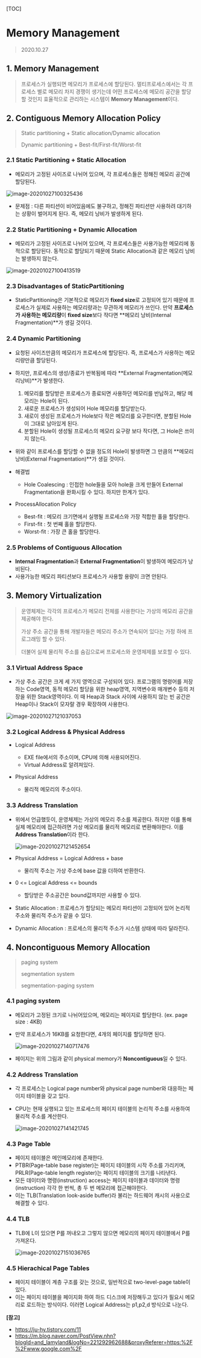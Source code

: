 [TOC]

# Memory Management

> 2020.10.27



## 1. Memory Management

> 프로세스가 실행되면 메모리가 프로세스에 할당된다. 멀티프로세스에서는 각 프로세스 별로 메모리 차지 경쟁이 생기는데 어떤 프로세스에 메모리 공간을 할당할 것인지 효율적으로 관리하는 시스템이 **Memory Management**이다.



## 2. Contiguous Memory Allocation Policy

> Static partitioning + Static allocation/Dynamic allocation
>
> Dynamic partitioning + Best-fit/First-fit/Worst-fit



### 2.1 Static Partitioning + Static Allocation

- 메모리가 고정된 사이즈로 나뉘어 있으며, 각 프로세스들은 정해진 메모리 공간에 할당된다. 

![image-20201027100325436](.\img\StaticPartitinoningStaticAllocation.png)

- 문제점 : 다른 파티션이 비어있음에도 불구하고, 정해진 파티션만 사용하려 대기하는 상황이 벌어지게 된다. 즉, 메모리 낭비가 발생하게 된다.



### 2.2 Static Partitioning + Dynamic Allocation

- 메모리가 고정된 사이즈로 나뉘어 있으며, 각 프로세스들은 사용가능한 메모리에 동적으로 할당된다. 동적으로 할당되기 때문에 Static Allocation과 같은 메모리 낭비는 발생하지 않는다.

![image-20201027100413519](.\img\StaticPartitioningDynamicAllocation.png)



### 2.3 Disadvantages of StaticPartitioning

- StaticPartitioning은 기본적으로 메모리가 **fixed size**로 고정되어 있기 때문에 프로세스가 실제로 사용하는 메모리량과는 무관하게 메모리가 쓰인다. 만약 **프로세스가 사용하는 메모리량**이 **fixed size**보다 작다면 **메모리 낭비(Internal Fragmentation)**가 생길 것이다.



### 2.4 Dynamic Partitioning

- 요청된 사이즈만큼의 메모리가 프로세스에 할당된다. 즉, 프로세스가 사용하는 메모리량만큼 할당된다.
- 하지만, 프로세스의 생성/종료가 반복됨에 따라 **External Fragmentation(메모리낭비)**가 발생한다.
  1. 메모리를 할당받은 프로세스가 종료되면 사용하던 메모리를 반납하고, 해당 메모리는 Hole이 된다.
  2. 새로운 프로세스가 생성되어 Hole 메모리를 할당받는다.
  3. 새로이 생성된 프로세스가 Hole보다 작은 메모리를 요구한다면, 분할된 Hole이 그대로 남아있게 된다.
  4. 분할된 Hole이 생성될 프로세스의 메모리 요구량 보다 작다면, 그 Hole은 쓰이지 않는다.

- 위와 같이 프로세스를 할당할 수 없을 정도의 Hole이 발생하면 그 만큼의 **메모리 낭비(External Fragmentation)**가 생길 것이다.

- 해결법
  - Hole Coalescing : 인접한 hole들을 모아 hole을 크게 만들어 External Fragmentation을 완화시킬 수 있다. 하지만 한계가 있다.
- ProcessAllocation Policy
  - Best-fit : 메모리 크기면에서 실행될 프로세스와 가장 적합한 홀을 할당한다.
  - First-fit : 첫 번째 홀을 할당한다.
  - Worst-fit : 가장 큰 홀을 할당한다.



### 2.5 Problems of Contiguous Allocation

- **Internal Fragmentation**과 **External Fragmentation**이 발생하여 메모리가 낭비된다.
- 사용가능한 메모리 파티션보다 프로세스가 사용할 용량이 크면 안된다.



## 3. Memory Virtualization

> 운영체제는 각각의 프로세스가 메모리 전체를 사용한다는 가상의 메모리 공간을 제공해야 한다.
>
> 가상 주소 공간을 통해 개발자들은 메모리 주소가 연속되어 있다는 가정 하에 프로그래밍 할 수 있다.
>
> 더불어 실제 물리적 주소를 숨김으로써 프로세스와 운영체제를 보호할 수 있다.



### 3.1 Virtual Address Space

- 가상 주소 공간은 크게 세 가지 영역으로 구성되어 있다. 프로그램의 명령어를 저장하는 Code영역, 동적 메모리 할당을 위한 heap영역, 지역변수와 매개변수 등의 저장을 위한 Stack영역이다. 이 때 Heap과 Stack 사이에 사용하지 않는 빈 공간은 Heap이나 Stack이 모자랄 경우 확장하여 사용한다.

 ![image-20201027121037053](.\img\VirtualAddressSpace.jpg)

### 3.2 Logical Address & Physical Address

- Logical Address
  - EXE file에서의 주소이며, CPU에 의해 사용되어진다.
  - Virtual Address로 알려져있다.

- Physical Address
  - 물리적 메모리의 주소이다.



### 3.3 Address Translation

- 위에서 언급했듯이, 운영체제는 가상의 메모리 주소를 제공한다. 하지만 이를 통해 실제 메모리에 접근하려면 가상 메모리를 물리적 메모리로 변환해야한다. 이를 **Address Translation**이라 한다.

  ![image-20201027121452654](.\img\AddressTranslation.jpg)

- Physical Address = Logical Address + base

  - 물리적 주소는 가상 주소에 base 값을 더하여 반환한다.

- 0 <= Logical Address <= bounds

  - 할당받은 주소공간은 bound값까지만 사용할 수 있다.

- Static Allocation : 프로세스가 할당되는 메모리 파티션이 고정되어 있어 논리적 주소와 물리적 주소가 같을 수 있다.
- Dynamic Allocation : 프로세스의 물리적 주소가 시스템 상태에 따라 달라진다.



## 4. Noncontiguous Memory Allocation

> paging system
>
> segmentation system
>
> segmentation-paging system



### 4.1 paging system

- 메모리가 고정된 크기로 나뉘어있으며, 메모리는 페이지로 할당한다. (ex. page size : 4KB)

- 만약 프로세스가 16KB를 요청한다면, 4개의 페이지를 할당하면 된다.

  ![image-20201027140717476](.\img\pagingSystem.jpg)

- 페이지는 위의 그림과 같이 physical memory가 **Noncontiguous**일 수 있다.



### 4.2 Address Translation

- 각 프로세스는 Logical page number와 physical page number와 대응하는 페이지 테이블을 갖고 있다.

- CPU는 현재 실행되고 있는 프로세스의 페이지 테이블의 논리적 주소를 사용하여 물리적 주소를 계산한다.

  ![image-20201027141421745](.\img\pagingSystem2.jpg)

### 4.3 Page Table

- 페이지 테이블은 메인메모리에 존재한다.
- PTBR(Page-table base register)는 페이지 테이블의 시작 주소를 가리키며, PRLR(Page-table length register)는 페이지 테이블의 크기를 나타낸다.
- 모든 데이터와 명령(instruction) access는 페이지 테이블과 데이터와 명령(instruction) 각각 한 번씩, 총 두 번 메모리에 접근해야한다.
- 이는 TLB(Translation look-aside buffer)라 불리는 하드웨어 캐시의 사용으로 해결할 수 있다.



### 4.4 TLB

- TLB에 L이 있으면 P를 꺼내오고 그렇지 않으면 메모리의 페이지 테이블에서 P를 가져온다.

  ![image-20201027151036765](.\img\TLB.jpg)

### 4.5 Hierachical Page Tables

- 페이지 테이블이 계층 구조를 갖는 것으로, 일반적으로 two-level-page table이 있다.
- 이는 페이지 테이블을 페이지화 하여 하드 디스크에 저장해두고 있다가 필요시 메모리로 로드하는 방식이다. 이러면 Logical Address는 p1,p2,d 방식으로 나눈다.



**[참고]**

- https://ju-hy.tistory.com/11
- https://m.blog.naver.com/PostView.nhn?blogId=and_lamyland&logNo=221292962688&proxyReferer=https:%2F%2Fwww.google.com%2F